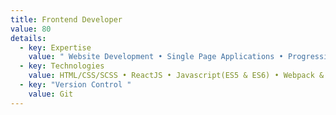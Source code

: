 ```yaml
---
title: Frontend Developer
value: 80
details:
  - key: Expertise
    value: " Website Development • Single Page Applications • Progressive Web Apps"
  - key: Technologies
    value: HTML/CSS/SCSS • ReactJS • Javascript(ES5 & ES6) • Webpack & Gulp
  - key: "Version Control "
    value: Git
---
```

